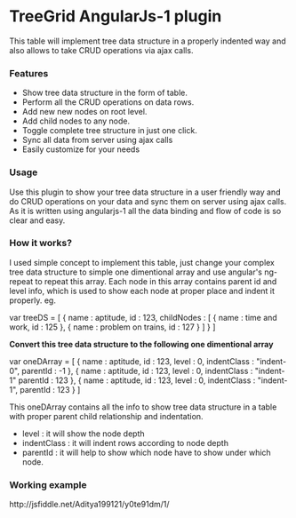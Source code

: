 # TreeGrid AngularJs-1 plugin
This table will implement tree data structure in a properly indented way and also allows to take CRUD operations via ajax calls.

<div >
<h3> Features </h3>
<ul>
<li> Show tree data structure in the form of table. </li>
<li> Perform all the CRUD operations on data rows. </li>
<li> Add new new nodes on root level. </li>
<li> Add child nodes to any node. </li>
<li> Toggle complete tree structure in just one click. </li>
<li> Sync all data from server using ajax calls </li>
<li> Easily customize for your needs </li>
</ul>
</div >

<div >
<h3> Usage </h3>
<p> Use this plugin to show your tree data structure in a user friendly way and do CRUD operations on your data and sync them on server using ajax calls. As it is written using angularjs-1 all the data binding and flow of code is so clear and easy.
</p>
</div >

<div >
<h3> How it works? </h3>
<p> I used simple concept to implement this table, just change your complex tree data structure to simple one dimentional array and use angular's ng-repeat to repeat this array. Each node in this array contains parent id and level info, which is used to show each node at proper place and indent it properly.
eg. 
</p>
<p>
var treeDS = [
{
name : aptitude, 
id : 123, 
childNodes : [
                 {
                      name : time and work, 
                      id : 125
                 },
                 {
                      name : problem on trains, 
                      id : 127
                 }
                        ]
}
]
</p>
<p> <b> Convert this tree data structure to the following one dimentional array </b> </p>

<p>
var oneDArray = [
{
name : aptitude, 
id : 123,
level : 0,
indentClass : "indent-0",
parentId : -1
},
{
name : aptitude, 
id : 123,
level : 0,
indentClass : "indent-1"
parentId : 123
},
{
name : aptitude, 
id : 123,
level : 0,
indentClass : "indent-1",
parentId : 123
}
]
</p>

<p>
This oneDArray contains all the info to show tree data structure in a table with proper parent child relationship and indentation.

<ul>
<li> level : it will show the node depth </li>
<li> indentClass : it will indent rows according to node depth </li>
<li> parentId : it will help to show which node have to show under which node. </li>
</ul>
</p>
<h3> Working example </h3>
<p> http://jsfiddle.net/Aditya199121/y0te91dm/1/ </p>
</div >
